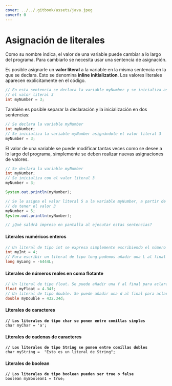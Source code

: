 ```yaml
---
cover: ../../.gitbook/assets/java.jpeg
coverY: 0
---
```


# Asignación de literales

Como su nombre indica, el valor de una variable puede cambiar a lo largo del programa. Para cambiarlo se necesita usar una sentencia de asignación.

Es posible asignarle un **valor literal** a la variable en la misma sentencia en la que se declara. Esto se denomina **inline initialization**. Los valores literales aparecen explicitamente en el código.

```java
// En esta sentencia se declara la variable myNumber y se inicializa asignándole 
// el valor literal 3
int myNumber = 3;
```

También es posible separar la declaración y la inicialización en dos sentencias:

```java
// Se declara la variable myNumber
int myNumber;
// Se inicializa la variable myNumber asignándole el valor literal 3
myNumber = 3;
```

El valor de una variable se puede modificar tantas veces como se desee a lo largo del programa, simplemente se deben realizar nuevas asignaciones de valores.

```java
// Se declara la variable myNumber
int myNumber;
// Se inicializa con el valor literal 3
myNumber = 3;

System.out.println(myNumber);

// Se le asigna el valor literal 5 a la variable myNumber, a partir de aquí deja
// de tener el valor 3
myNumber = 5;
System.out.println(myNumber);

// ¿Qué saldrá impreso en pantalla al ejecutar estas sentencias?
```

#### Literales numéricos enteros

```java
// Un literal de tipo int se expresa simplemente escribiendo el número
int myInt = 4;
// Para escribir un literal de tipo long podemos añadir una L al final
long myLong = -6444L;
```

#### Literales de números reales en coma flotante

```java
// Un literal de tipo float. Se puede añadir una f al final para aclarar el tipo.
float myFloat = 4.34f;
// Un literal de tipo double. Se puede añadir una d al final para aclarar el tipo.
double myDouble = 432.34d;
```

#### Literales de caracteres

<pre class="language-java"><code class="lang-java"><strong>// Los literales de tipo char se ponen entre comillas simples
</strong>char myChar = 'a';
</code></pre>

#### Literales de cadenas de caracteres

<pre class="language-java"><code class="lang-java"><strong>// Los literales de tipo String se ponen entre comillas dobles
</strong>char myString =  "Esto es un literal de String";
</code></pre>

#### Literales de boolean

<pre class="language-java"><code class="lang-java"><strong>// Los literales de tipo boolean pueden ser true o false
</strong>boolean myBoolean1 = true;
</code></pre>
